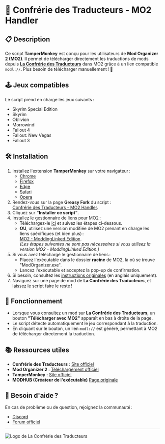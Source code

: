 # 🚀 Confrérie des Traducteurs - MO2 Handler

## 📋 Description
Ce script **TamperMonkey** est conçu pour les utilisateurs de **Mod Organizer 2 (MO2)**. Il permet de télécharger directement les traductions de mods depuis **[La Confrérie des Traducteurs](https://www.confrerie-des-traducteurs.fr)** dans MO2 grâce à un lien compatible `modl://`. Plus besoin de télécharger manuellement ! 🎉

## 🕹️ Jeux compatibles
Le script prend en charge les jeux suivants :
- Skyrim Special Edition
- Skyrim
- Oblivion
- Morrowind
- Fallout 4
- Fallout: New Vegas
- Fallout 3

## 🛠️ Installation
1. Installez l'extension **TamperMonkey** sur votre navigateur :
   - [Chrome](https://www.tampermonkey.net/index.php?browser=chrome)
   - [Firefox](https://www.tampermonkey.net/index.php?browser=firefox)
   - [Edge](https://www.tampermonkey.net/index.php?browser=edge)
   - [Safari](https://www.tampermonkey.net/index.php?browser=safari)
   - [Opera](https://www.tampermonkey.net/index.php?browser=opera)
2. Rendez-vous sur la page **Greasy Fork** du script :  
   [Confrérie des Traducteurs - MO2 Handler](https://greasyfork.org/fr/scripts/514914-confr%C3%A9rie-des-traducteurs-modlhandler).
3. Cliquez sur **"Installer ce script"**.
4. Installez le gestionnaire de liens pour MO2 :
   - Téléchargez-le [ici](https://dl.mod.pub/modlhandler.exe) et suivez les étapes ci-dessous.  
   - **OU**, utilisez une version modifiée de MO2 prenant en charge les liens spécifiques (et bien plus) :  
     [MO2 - ModdingLinked Edition](https://www.nexusmods.com/site/mods/874?tab=description).  
     *(Les étapes suivantes ne sont pas nécessaires si vous utilisez la version MO2 - ModdingLinked Edition.)*
5. Si vous avez téléchargé le gestionnaire de liens :
   - Placez l'exécutable dans le dossier **racine** de MO2, là où se trouve "ModOrganizer.exe".
   - Lancez l'exécutable et acceptez la pop-up de confirmation.
6. Si besoin, consultez les [instructions originales](https://mod.pub/news/2-mo2-downloads-from-modpub-and-anywhere-else) (en anglais uniquement).
7. Naviguez sur une page de mod de **La Confrérie des Traducteurs**, et laissez le script faire le reste !

## 🔎 Fonctionnement
- Lorsque vous consultez un mod sur **La Confrérie des Traducteurs**, un bouton **"Télécharger avec MO2"** apparaît en bas à droite de la page.
- Le script détecte automatiquement le jeu correspondant à la traduction.
- En cliquant sur le bouton, un lien `modl://` est généré, permettant à MO2 de télécharger directement la traduction.

## 📚 Ressources utiles
- **Confrérie des Traducteurs** : [Site officiel](https://www.confrerie-des-traducteurs.fr)
- **Mod Organizer 2** : [Téléchargement officiel](https://modorganizer2.github.io)
- **TamperMonkey** : [Site officiel](https://www.tampermonkey.net)
- **MODHUB (Créateur de l'exécutable)** [Page originale](https://mod.pub/news/2-mo2-downloads-from-modpub-and-anywhere-else)

## 🤔 Besoin d'aide ?
En cas de problème ou de question, rejoignez la communauté :
- [Discord](https://discord.gg/sJDzeCZCa3)
- [Forum officiel](https://www.confrerie-des-traducteurs.fr/forum)

---

![Logo de La Confrérie des Traducteurs](https://i.ibb.co/55r0z7m/confrerie-des-traducteurs-small.png)
